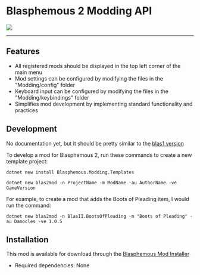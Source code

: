 # Blasphemous 2 Modding API

<img src="https://img.shields.io/github/downloads/BrandenEK/BlasII.ModdingAPI/total?color=6495ED&style=for-the-badge">

---

## Features

- All registered mods should be displayed in the top left corner of the main menu
- Mod settings can be configured by modifying the files in the "Modding/config" folder
- Keyboard input can be configured by modifying the files in the "Modding/keybindings" folder
- Simplifies mod development by implementing standard functionality and practices

## Development

No documentation yet, but it should be pretty similar to the [blas1 version](https://github.com/BrandenEK/Blasphemous.ModdingAPI/blob/main/documentation/main.md)

To develop a mod for Blasphemous 2, run these commands to create a new template project:

```dotnet new install Blasphemous.Modding.Templates```

```dotnet new blas2mod -n ProjectName -m ModName -au AuthorName -ve GameVersion```

For example, to create a mod that adds the Boots of Pleading item, I would run the command:

```dotnet new blas2mod -n BlasII.BootsOfPleading -m "Boots of Pleading" -au Damocles -ve 1.0.5```

## Installation
This mod is available for download through the [Blasphemous Mod Installer](https://github.com/BrandenEK/Blasphemous.Modding.Installer)
- Required dependencies: None
